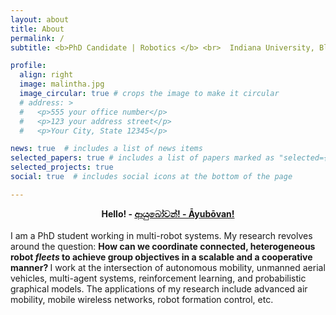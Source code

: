 ```yaml
---
layout: about
title: About
permalink: /
subtitle: <b>PhD Candidate | Robotics </b> <br>  Indiana University, Bloomington

profile:
  align: right
  image: malintha.jpg
  image_circular: true # crops the image to make it circular
  # address: >
  #   <p>555 your office number</p>
  #   <p>123 your address street</p>
  #   <p>Your City, State 12345</p>

news: true  # includes a list of news items
selected_papers: true # includes a list of papers marked as "selected={true}"
selected_projects: true
social: true  # includes social icons at the bottom of the page

---
```


<b><center>Hello! - <a href='https://www.youtube.com/watch?v=ovzhP9EP3qc'> ආයුබෝවන්! - Āyubōvan!</a></center></b>
<br>
I am a PhD student working in multi-robot systems. My research revolves around the question: <b>How can we coordinate connected, heterogeneous robot <i>fleets</i> to achieve group objectives in a scalable and a cooperative manner? </b>
I work at the intersection of autonomous mobility, unmanned aerial vehicles, multi-agent systems, reinforcement learning, and probabilistic graphical models. The applications of my research include advanced air mobility, mobile wireless networks, robot formation control, etc.


<!-- Refer to the  -->





<!-- Put your address / P.O. box / other info right below your picture. You can also disable any these elements by editing `profile` property of the YAML header of your `_pages/about.md`. Edit `_bibliography/papers.bib` and Jekyll will render your [publications page](/al-folio/publications/) automatically. -->

<!-- Link to your social media connections, too. This theme is set up to use [Font Awesome icons](http://fortawesome.github.io/Font-Awesome/) and [Academicons](https://jpswalsh.github.io/academicons/), like the ones below. Add your Facebook, Twitter, LinkedIn, Google Scholar, or just disable all of them. -->
